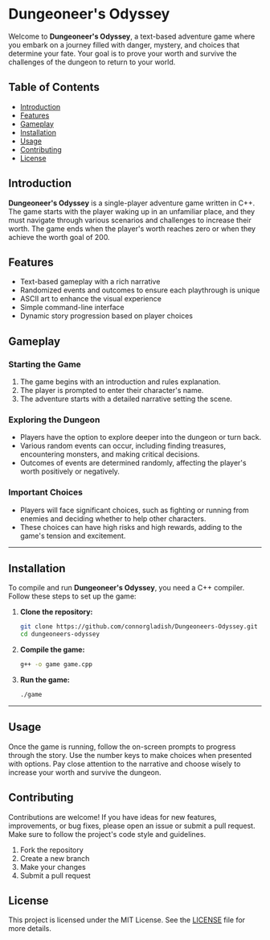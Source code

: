 
# Dungeoneer's Odyssey

Welcome to **Dungeoneer's Odyssey**, a text-based adventure game where you embark on a journey filled with danger, mystery, and choices that determine your fate. Your goal is to prove your worth and survive the challenges of the dungeon to return to your world.

## Table of Contents
- [Introduction](#introduction)
- [Features](#features)
- [Gameplay](#gameplay)
- [Installation](#installation)
- [Usage](#usage)
- [Contributing](#contributing)
- [License](#license)

## Introduction

**Dungeoneer's Odyssey** is a single-player adventure game written in C++. The game starts with the player waking up in an unfamiliar place, and they must navigate through various scenarios and challenges to increase their worth. The game ends when the player's worth reaches zero or when they achieve the worth goal of 200.

## Features

- Text-based gameplay with a rich narrative
- Randomized events and outcomes to ensure each playthrough is unique
- ASCII art to enhance the visual experience
- Simple command-line interface
- Dynamic story progression based on player choices

## Gameplay

### Starting the Game

1. The game begins with an introduction and rules explanation.
2. The player is prompted to enter their character's name.
3. The adventure starts with a detailed narrative setting the scene.

### Exploring the Dungeon

- Players have the option to explore deeper into the dungeon or turn back.
- Various random events can occur, including finding treasures, encountering monsters, and making critical decisions.
- Outcomes of events are determined randomly, affecting the player's worth positively or negatively.

### Important Choices

- Players will face significant choices, such as fighting or running from enemies and deciding whether to help other characters.
- These choices can have high risks and high rewards, adding to the game's tension and excitement.
---
## Installation

To compile and run **Dungeoneer's Odyssey**, you need a C++ compiler. Follow these steps to set up the game:

1. **Clone the repository:**
    ```bash
    git clone https://github.com/connorgladish/Dungeoneers-Odyssey.git
    cd dungeoneers-odyssey

2. **Compile the game:**
    ```bash
    g++ -o game game.cpp
    

3. **Run the game:**
    ```bash
    ./game
---  
## Usage

Once the game is running, follow the on-screen prompts to progress through the story. Use the number keys to make choices when presented with options. Pay close attention to the narrative and choose wisely to increase your worth and survive the dungeon.

## Contributing

Contributions are welcome! If you have ideas for new features, improvements, or bug fixes, please open an issue or submit a pull request. Make sure to follow the project's code style and guidelines.

1. Fork the repository
2. Create a new branch
3. Make your changes
4. Submit a pull request

## License

This project is licensed under the MIT License. See the [LICENSE](LICENSE) file for more details.
